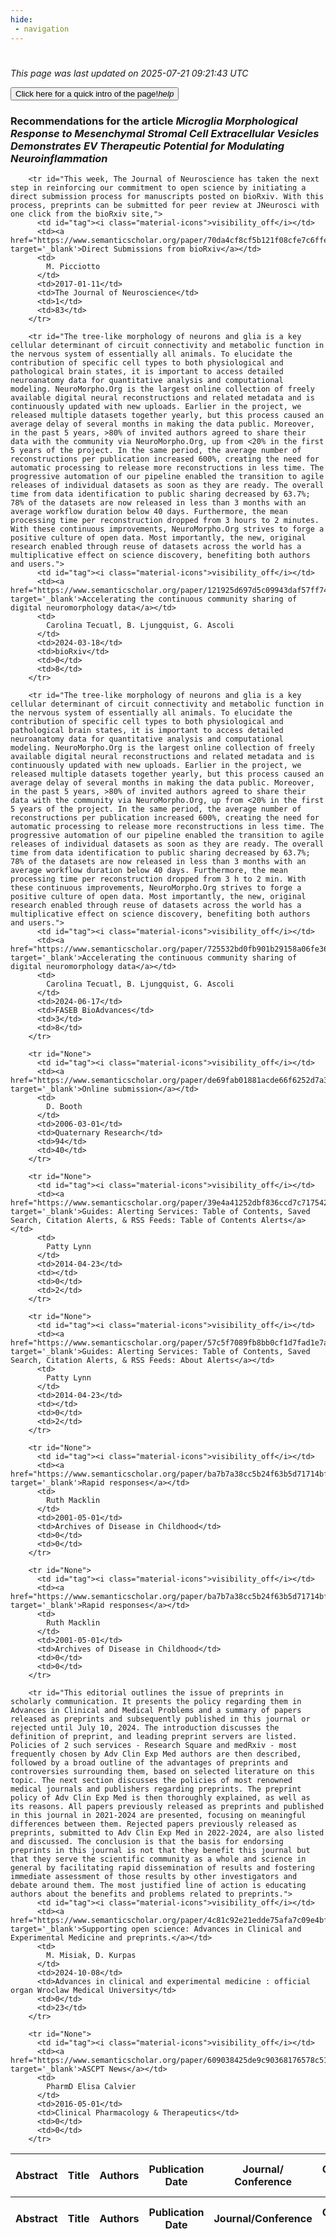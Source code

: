 ```yaml
---
hide:
 - navigation
---
```

<!DOCTYPE html>
#
<html lang="en">
<head>
  <meta charset="utf-8">
</head>

<body>
  <p>
  <i class="footer">This page was last updated on 2025-07-21 09:21:43 UTC</i>
  </p>
  
  <div class="note info" onclick="startIntro()">
    <p>
      <button type="button" class="buttons">
        <div style="display: flex; align-items: center;">
        Click here for a quick intro of the page! <i class="material-icons">help</i>
        </div>
      </button>
    </p>
  </div>

  <p>
  <h3 data-intro='Recommendations for the article'>
    Recommendations for the article <i>Microglia Morphological Response to Mesenchymal Stromal Cell Extracellular Vesicles Demonstrates EV Therapeutic Potential for Modulating Neuroinflammation</i>
  </h3>
  <table id="table1" class="display wrap" style="width:100%">
  <thead>
    <tr>
        <th data-intro='Click to view the abstract (if available)'>Abstract</th>
        <th>Title</th>
        <th>Authors</th>
        <th>Publication Date</th>
        <th>Journal/ Conference</th>
        <th>Citation count</th>
        <th data-intro='Highest h-index among the authors'>Highest h-index</th>
    </tr>
  </thead>
  <tbody>
    
        <tr id="This week, The Journal of Neuroscience has taken the next step in reinforcing our commitment to open science by initiating a direct submission process for manuscripts posted on bioRxiv. With this process, preprints can be submitted for peer review at JNeurosci with one click from the bioRxiv site,">
          <td id="tag"><i class="material-icons">visibility_off</i></td>
          <td><a href="https://www.semanticscholar.org/paper/70da4cf8cf5b121f08cfe7c6ffe4c430c92039e9" target='_blank'>Direct Submissions from bioRxiv</a></td>
          <td>
            M. Picciotto
          </td>
          <td>2017-01-11</td>
          <td>The Journal of Neuroscience</td>
          <td>1</td>
          <td>83</td>
        </tr>
    
        <tr id="The tree-like morphology of neurons and glia is a key cellular determinant of circuit connectivity and metabolic function in the nervous system of essentially all animals. To elucidate the contribution of specific cell types to both physiological and pathological brain states, it is important to access detailed neuroanatomy data for quantitative analysis and computational modeling. NeuroMorpho.Org is the largest online collection of freely available digital neural reconstructions and related metadata and is continuously updated with new uploads. Earlier in the project, we released multiple datasets together yearly, but this process caused an average delay of several months in making the data public. Moreover, in the past 5 years, >80% of invited authors agreed to share their data with the community via NeuroMorpho.Org, up from <20% in the first 5 years of the project. In the same period, the average number of reconstructions per publication increased 600%, creating the need for automatic processing to release more reconstructions in less time. The progressive automation of our pipeline enabled the transition to agile releases of individual datasets as soon as they are ready. The overall time from data identification to public sharing decreased by 63.7%; 78% of the datasets are now released in less than 3 months with an average workflow duration below 40 days. Furthermore, the mean processing time per reconstruction dropped from 3 hours to 2 minutes. With these continuous improvements, NeuroMorpho.Org strives to forge a positive culture of open data. Most importantly, the new, original research enabled through reuse of datasets across the world has a multiplicative effect on science discovery, benefiting both authors and users.">
          <td id="tag"><i class="material-icons">visibility_off</i></td>
          <td><a href="https://www.semanticscholar.org/paper/121925d697d5c09943daf57ff744e64ea11c4288" target='_blank'>Accelerating the continuous community sharing of digital neuromorphology data</a></td>
          <td>
            Carolina Tecuatl, B. Ljungquist, G. Ascoli
          </td>
          <td>2024-03-18</td>
          <td>bioRxiv</td>
          <td>0</td>
          <td>8</td>
        </tr>
    
        <tr id="The tree‐like morphology of neurons and glia is a key cellular determinant of circuit connectivity and metabolic function in the nervous system of essentially all animals. To elucidate the contribution of specific cell types to both physiological and pathological brain states, it is important to access detailed neuroanatomy data for quantitative analysis and computational modeling. NeuroMorpho.Org is the largest online collection of freely available digital neural reconstructions and related metadata and is continuously updated with new uploads. Earlier in the project, we released multiple datasets together yearly, but this process caused an average delay of several months in making the data public. Moreover, in the past 5 years, >80% of invited authors agreed to share their data with the community via NeuroMorpho.Org, up from <20% in the first 5 years of the project. In the same period, the average number of reconstructions per publication increased 600%, creating the need for automatic processing to release more reconstructions in less time. The progressive automation of our pipeline enabled the transition to agile releases of individual datasets as soon as they are ready. The overall time from data identification to public sharing decreased by 63.7%; 78% of the datasets are now released in less than 3 months with an average workflow duration below 40 days. Furthermore, the mean processing time per reconstruction dropped from 3 h to 2 min. With these continuous improvements, NeuroMorpho.Org strives to forge a positive culture of open data. Most importantly, the new, original research enabled through reuse of datasets across the world has a multiplicative effect on science discovery, benefiting both authors and users.">
          <td id="tag"><i class="material-icons">visibility_off</i></td>
          <td><a href="https://www.semanticscholar.org/paper/725532bd0fb901b29158a06fe366e14ebc73f92f" target='_blank'>Accelerating the continuous community sharing of digital neuromorphology data</a></td>
          <td>
            Carolina Tecuatl, B. Ljungquist, G. Ascoli
          </td>
          <td>2024-06-17</td>
          <td>FASEB BioAdvances</td>
          <td>3</td>
          <td>8</td>
        </tr>
    
        <tr id="None">
          <td id="tag"><i class="material-icons">visibility_off</i></td>
          <td><a href="https://www.semanticscholar.org/paper/de69fab01881acde66f6252d7a37446386d1475e" target='_blank'>Online submission</a></td>
          <td>
            D. Booth
          </td>
          <td>2006-03-01</td>
          <td>Quaternary Research</td>
          <td>94</td>
          <td>40</td>
        </tr>
    
        <tr id="None">
          <td id="tag"><i class="material-icons">visibility_off</i></td>
          <td><a href="https://www.semanticscholar.org/paper/39e4a41252dbf836ccd7c717542f5551024f59d9" target='_blank'>Guides: Alerting Services: Table of Contents, Saved Search, Citation Alerts, & RSS Feeds: Table of Contents Alerts</a></td>
          <td>
            Patty Lynn
          </td>
          <td>2014-04-23</td>
          <td></td>
          <td>0</td>
          <td>2</td>
        </tr>
    
        <tr id="None">
          <td id="tag"><i class="material-icons">visibility_off</i></td>
          <td><a href="https://www.semanticscholar.org/paper/57c5f7089fb8bb0cf1d7fad1e7a0676e703b8b9b" target='_blank'>Guides: Alerting Services: Table of Contents, Saved Search, Citation Alerts, & RSS Feeds: About Alerts</a></td>
          <td>
            Patty Lynn
          </td>
          <td>2014-04-23</td>
          <td></td>
          <td>0</td>
          <td>2</td>
        </tr>
    
        <tr id="None">
          <td id="tag"><i class="material-icons">visibility_off</i></td>
          <td><a href="https://www.semanticscholar.org/paper/ba7b7a38cc5b24f63b5d71714bfb46813e06a56f" target='_blank'>Rapid responses</a></td>
          <td>
            Ruth Macklin
          </td>
          <td>2001-05-01</td>
          <td>Archives of Disease in Childhood</td>
          <td>0</td>
          <td>0</td>
        </tr>
    
        <tr id="None">
          <td id="tag"><i class="material-icons">visibility_off</i></td>
          <td><a href="https://www.semanticscholar.org/paper/ba7b7a38cc5b24f63b5d71714bfb46813e06a56f" target='_blank'>Rapid responses</a></td>
          <td>
            Ruth Macklin
          </td>
          <td>2001-05-01</td>
          <td>Archives of Disease in Childhood</td>
          <td>0</td>
          <td>0</td>
        </tr>
    
        <tr id="This editorial outlines the issue of preprints in scholarly communication. It presents the policy regarding them in Advances in Clinical and Medical Problems and a summary of papers released as preprints and subsequently published in this journal or rejected until July 10, 2024. The introduction discusses the definition of preprint, and leading preprint servers are listed. Policies of 2 such services - Research Square and medRxiv - most frequently chosen by Adv Clin Exp Med authors are then described, followed by a broad outline of the advantages of preprints and controversies surrounding them, based on selected literature on this topic. The next section discusses the policies of most renowned medical journals and publishers regarding preprints. The preprint policy of Adv Clin Exp Med is then thoroughly explained, as well as its reasons. All papers previously released as preprints and published in this journal in 2021-2024 are presented, focusing on meaningful differences between them. Rejected papers previously released as preprints, submitted to Adv Clin Exp Med in 2022-2024, are also listed and discussed. The conclusion is that the basis for endorsing preprints in this journal is not that they benefit this journal but that they serve the scientific community as a whole and science in general by facilitating rapid dissemination of results and fostering immediate assessment of those results by other investigators and debate around them. The most justified line of action is educating authors about the benefits and problems related to preprints.">
          <td id="tag"><i class="material-icons">visibility_off</i></td>
          <td><a href="https://www.semanticscholar.org/paper/4c81c92e21edde75afa7c09e4bfbb75cddf8aaee" target='_blank'>Supporting open science: Advances in Clinical and Experimental Medicine and preprints.</a></td>
          <td>
            M. Misiak, D. Kurpas
          </td>
          <td>2024-10-08</td>
          <td>Advances in clinical and experimental medicine : official organ Wroclaw Medical University</td>
          <td>0</td>
          <td>23</td>
        </tr>
    
        <tr id="None">
          <td id="tag"><i class="material-icons">visibility_off</i></td>
          <td><a href="https://www.semanticscholar.org/paper/609038425de9c90368176578c5160c23e9b572d5" target='_blank'>ASCPT News</a></td>
          <td>
            PharmD Elisa Calvier
          </td>
          <td>2016-05-01</td>
          <td>Clinical Pharmacology & Therapeutics</td>
          <td>0</td>
          <td>0</td>
        </tr>
    
  </tbody>
  <tfoot>
    <tr>
        <th>Abstract</th>
        <th>Title</th>
        <th>Authors</th>
        <th>Publication Date</th>
        <th>Journal/Conference</th>
        <th>Citation count</th>
        <th>Highest h-index</th>
    </tr>
  </tfoot>
  </table>
  </p>

</body>

<script>
var dataTableOptions = {
        initComplete: function () {
        this.api()
            .columns()
            .every(function () {
                let column = this;
 
                // Create select element
                let select = document.createElement('select');
                select.add(new Option(''));
                column.footer().replaceChildren(select);
 
                // Apply listener for user change in value
                select.addEventListener('change', function () {
                    column
                        .search(select.value, {exact: true})
                        .draw();
                });

                // keep the width of the select element same as the column
                select.style.width = '100%';
 
                // Add list of options
                column
                    .data()
                    .unique()
                    .sort()
                    .each(function (d, j) {
                        select.add(new Option(d));
                    });
            });
    },
    scrollX: false,
    scrollCollapse: true,
    paging: true,
    fixedColumns: true,
    columnDefs: [
        {"className": "dt-center", "targets": "_all"},
        // set width for both columns 0 and 1 as 25%
        { width: '5%', targets: 0 },
        { width: '25%', targets: 1 },
        { width: '20%', targets: 2 },
        { width: '10%', targets: 3 },
        { width: '20%', targets: 4 }

      ],
    pageLength: 10,
    layout: {
        topStart: {
            buttons: ['copy', 'csv', 'excel', 'pdf', 'print']
        }
    }
  }
  new DataTable('#table1', dataTableOptions);
  
  var table = $('#table1').DataTable();
  $('#table1 tbody').on('click', 'td:first-child', function () {
    var tr = $(this).closest('tr');
    var row = table.row( tr );

    var rowId = tr.attr('id');
    // alert(rowId);

    if (row.child.isShown()) {
      // This row is already open - close it.
      row.child.hide();
      tr.removeClass('shown');
      tr.find('td:first-child').html('<i class="material-icons">visibility_off</i>');
    } else {
      // Open row.
      // row.child('foo').show();
      var content = '<div class="child-row-content"><strong>Abstract:</strong> ' + rowId + '</div>';
      row.child(content).show();
      tr.addClass('shown');
      tr.find('td:first-child').html('<i class="material-icons">visibility</i>');
    }
  });
</script>
<style>
  .child-row-content {
    text-align: justify;
    text-justify: inter-word;
    word-wrap: break-word; /* Ensure long words are broken */
    white-space: normal; /* Ensure text wraps to the next line */
    max-width: 100%; /* Ensure content does not exceed the table width */
    padding: 10px; /* Optional: add some padding for better readability */
    /* font size */
    font-size: small;
  }
</style>
</html>